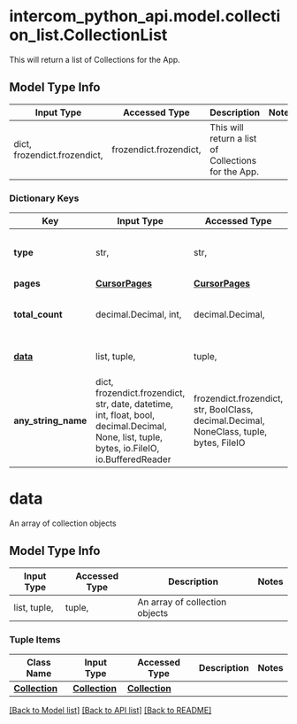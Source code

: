 # intercom_python_api.model.collection_list.CollectionList

This will return a list of Collections for the App.

## Model Type Info
Input Type | Accessed Type | Description | Notes
------------ | ------------- | ------------- | -------------
dict, frozendict.frozendict,  | frozendict.frozendict,  | This will return a list of Collections for the App. | 

### Dictionary Keys
Key | Input Type | Accessed Type | Description | Notes
------------ | ------------- | ------------- | ------------- | -------------
**type** | str,  | str,  | The type of the object - &#x60;list&#x60;. | [optional] must be one of ["list", ] 
**pages** | [**CursorPages**](CursorPages.md) | [**CursorPages**](CursorPages.md) |  | [optional] 
**total_count** | decimal.Decimal, int,  | decimal.Decimal,  | A count of the total number of collections. | [optional] 
**[data](#data)** | list, tuple,  | tuple,  | An array of collection objects | [optional] 
**any_string_name** | dict, frozendict.frozendict, str, date, datetime, int, float, bool, decimal.Decimal, None, list, tuple, bytes, io.FileIO, io.BufferedReader | frozendict.frozendict, str, BoolClass, decimal.Decimal, NoneClass, tuple, bytes, FileIO | any string name can be used but the value must be the correct type | [optional]

# data

An array of collection objects

## Model Type Info
Input Type | Accessed Type | Description | Notes
------------ | ------------- | ------------- | -------------
list, tuple,  | tuple,  | An array of collection objects | 

### Tuple Items
Class Name | Input Type | Accessed Type | Description | Notes
------------- | ------------- | ------------- | ------------- | -------------
[**Collection**](Collection.md) | [**Collection**](Collection.md) | [**Collection**](Collection.md) |  | 

[[Back to Model list]](../../README.md#documentation-for-models) [[Back to API list]](../../README.md#documentation-for-api-endpoints) [[Back to README]](../../README.md)

